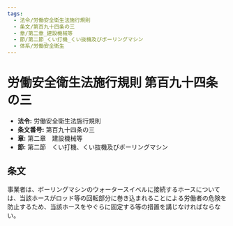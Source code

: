 ```yaml
---
tags:
  - 法令/労働安全衛生法施行規則
  - 条文/第百九十四条の三
  - 章/第二章_建設機械等
  - 節/第二節_くい打機_くい抜機及びボーリングマシン
  - 体系/労働安全衛生
---
```

# 労働安全衛生法施行規則 第百九十四条の三

- **法令:** 労働安全衛生法施行規則
- **条文番号:** 第百九十四条の三
- **章:** 第二章　建設機械等
- **節:** 第二節　くい打機、くい抜機及びボーリングマシン

## 条文
事業者は、ボーリングマシンのウォータースイベルに接続するホースについては、当該ホースがロッド等の回転部分に巻き込まれることによる労働者の危険を防止するため、当該ホースをやぐらに固定する等の措置を講じなければならない。

